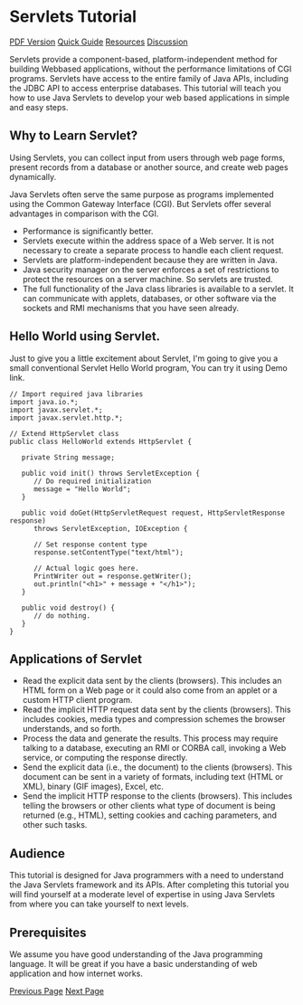 # Servlets Tutorial
[PDF Version](../servlets/servlets_pdf_version.md)
[Quick Guide](../servlets/servlets-quick-guide.md)
[Resources](../servlets/servlets-useful-resources.md)
[Discussion](../servlets/servlets-discussion.md)

Servlets provide a component-based, platform-independent method for building Webbased applications, without the performance limitations of CGI programs. Servlets have access to the entire family of Java APIs, including the JDBC API to access enterprise databases. This tutorial will teach you how to use Java Servlets to develop your web based applications in simple and easy steps.

## Why to Learn Servlet?
Using Servlets, you can collect input from users through web page forms, present records from a database or another source, and create web pages dynamically.

Java Servlets often serve the same purpose as programs implemented using the Common Gateway Interface (CGI). But Servlets offer several advantages in comparison with the CGI.

   * Performance is significantly better.
   * Servlets execute within the address space of a Web server. It is not necessary to create a separate process to handle each client request.
   * Servlets are platform-independent because they are written in Java.
   * Java security manager on the server enforces a set of restrictions to protect the resources on a server machine. So servlets are trusted.
   * The full functionality of the Java class libraries is available to a servlet. It can communicate with applets, databases, or other software via the sockets and RMI mechanisms that you have seen already.

## Hello World using Servlet.
Just to give you a little excitement about Servlet, I'm going to give you a small conventional Servlet Hello World program, You can try it using Demo link.

```
// Import required java libraries
import java.io.*;
import javax.servlet.*;
import javax.servlet.http.*;

// Extend HttpServlet class
public class HelloWorld extends HttpServlet {
 
   private String message;

   public void init() throws ServletException {
      // Do required initialization
      message = "Hello World";
   }

   public void doGet(HttpServletRequest request, HttpServletResponse response)
      throws ServletException, IOException {
      
      // Set response content type
      response.setContentType("text/html");

      // Actual logic goes here.
      PrintWriter out = response.getWriter();
      out.println("<h1>" + message + "</h1>");
   }

   public void destroy() {
      // do nothing.
   }
}
```
## Applications of Servlet
   * Read the explicit data sent by the clients (browsers). This includes an HTML form on a Web page or it could also come from an applet or a custom HTTP client program.
   * Read the implicit HTTP request data sent by the clients (browsers). This includes cookies, media types and compression schemes the browser understands, and so forth.
   * Process the data and generate the results. This process may require talking to a database, executing an RMI or CORBA call, invoking a Web service, or computing the response directly.
   * Send the explicit data (i.e., the document) to the clients (browsers). This document can be sent in a variety of formats, including text (HTML or XML), binary (GIF images), Excel, etc.
   * Send the implicit HTTP response to the clients (browsers). This includes telling the browsers or other clients what type of document is being returned (e.g., HTML), setting cookies and caching parameters, and other such tasks.

## Audience
This tutorial is designed for Java programmers with a need to understand the Java Servlets framework and its APIs. After completing this tutorial you will find yourself at a moderate level of expertise in using Java Servlets from where you can take yourself to next levels.

## Prerequisites
We assume you have good understanding of the Java programming language. It will be great if you have a basic understanding of web application and how internet works.


[Previous Page](../servlets/index.md) [Next Page](../servlets/servlets_overview.md) 
